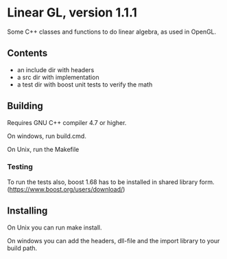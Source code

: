 # Linear GL, version 1.1.1
Some C++ classes and functions to do linear algebra, as used in OpenGL.

## Contents
* an include dir with headers
* a src dir with implementation
* a test dir with boost unit tests to verify the math

## Building
Requires GNU C++ compiler 4.7 or higher.

On windows, run build.cmd.

On Unix, run the Makefile

### Testing

To run the tests also, boost 1.68 has to be installed in shared library form.
(https://www.boost.org/users/download/)

## Installing

On Unix you can run make install.

On windows you can add the headers, dll-file and the import library to your build path.
